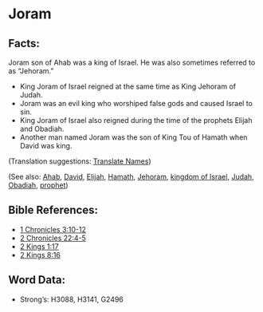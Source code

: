 # Joram

## Facts:

Joram son of Ahab was a king of Israel. He was also sometimes referred to as “Jehoram.”

* King Joram of Israel reigned at the same time as King Jehoram of Judah.
* Joram was an evil king who worshiped false gods and caused Israel to sin.
* King Joram of Israel also reigned during the time of the prophets Elijah and Obadiah.
* Another man named Joram was the son of King Tou of Hamath when David was king.

(Translation suggestions: [Translate Names](../../translate/translate-names))

(See also: [Ahab](../names/ahab.md), [David](../names/david.md), [Elijah](../names/elijah.md), [Hamath](../names/hamath.md), [Jehoram](../names/jehoram.md), [kingdom of Israel](../names/kingdomofisrael.md), [Judah](../names/kingdomofjudah.md), [Obadiah](../names/obadiah.md), [prophet](../kt/prophet.md))

## Bible References:

* [1 Chronicles 3:10-12](rc://en/tn/help/1ch/03/10)
* [2 Chronicles 22:4-5](rc://en/tn/help/2ch/22/04)
* [2 Kings 1:17](rc://en/tn/help/2ki/01/17)
* [2 Kings 8:16](rc://en/tn/help/2ki/08/16)

## Word Data:

* Strong’s: H3088, H3141, G2496
